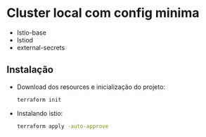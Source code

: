 # Cluster local com config minima

- Istio-base
- Istiod
- external-secrets

## Instalação

- Download dos resources e inicialização do projeto:
    ```sh
    terraform init
    ```

- Instalando istio:
    ```sh
    terraform apply -auto-approve
    ```
